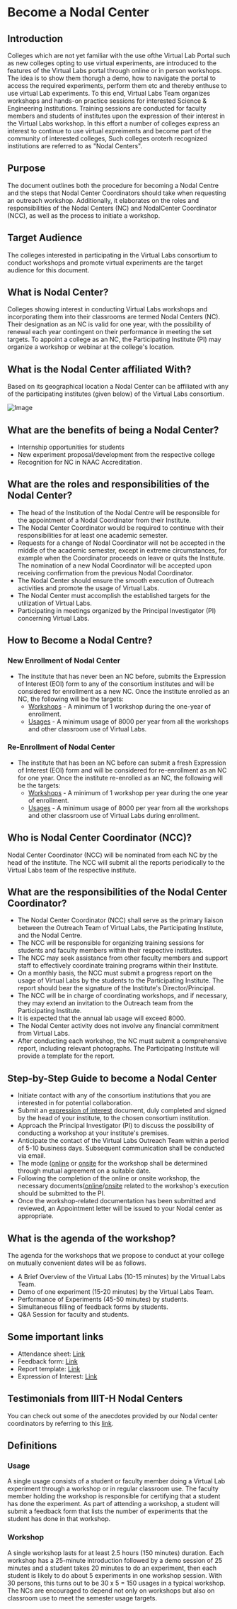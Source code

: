 # Become a Nodal Center

## Introduction

Colleges which are not yet familiar with the use ofthe Virtual Lab Portal such as new colleges opting to use virtual experiments, are introduced to the features of the Virtual Labs portal through online or in person workshops. The idea is to show them thorugh a demo,  how to navigate  the portal to access the required experiments, perform them etc and thereby enthuse to use virtual Lab experiments.  To this end, Virtual Labs Team organizes workshops and hands-on practice sessions for interested Science & Engineering Institutions. Training sessions are conducted for faculty members and students of institutes upon the expression of their interest in the Virtual Labs workshop. In this effort a number of colleges express an interest to continue to use virtual expreiments and become part of the community of interested colleges, Such colleges oroterh recognized institutions are referred to as "Nodal Centers". 

## Purpose

The document outlines both the procedure for becoming a Nodal Centre and the steps that Nodal Center Coordinators should take when requesting an outreach workshop. Additionally, it elaborates on the roles and responsibilities of the Nodal Centers (NC) and NodalCenter Coordinator (NCC), as well as the process to initiate a workshop.

## Target Audience
The colleges interested in participating in the Virtual Labs consortium to conduct workshops and promote virtual experiments are the target audience for this document.

## What is Nodal Center?

Colleges showing interest in conducting Virtual Labs workshops and incorporating them into their classrooms are termed Nodal Centers (NC). Their designation as an NC is valid for one year, with the possibility of renewal each year contingent on their performance in meeting the set targets. To appoint a college as an NC, the Participating Institute (PI) may organize a workshop or webinar at the college's location.


## What is the Nodal Center affiliated With?

Based on its geographical location a Nodal Center can be affiliated with any of the participating institutes (given below) of the Virtual Labs consortium.

![Image](https://github.com/virtual-labs/outreach-web-pages-iiith/blob/main/nodal-centre-process/participating-institutes.png)

##  What are the benefits of being a Nodal Center?
  -   Internship opportunities for students
  -   New experiment proposal/development from the respective college
  -   Recognition for NC in NAAC Accreditation.

## What are the roles and responsibilities of the Nodal Center? 
  - The head of the Institution of the Nodal Centre will be responsible for the appointment of a Nodal Coordinator from their Institute.
  - The Nodal Center Coordinator would be required to continue with their responsibilities for at least one academic semester.
  - Requests for a change of Nodal Coordinator will not be accepted in the middle of the academic semester, except in extreme circumstances, for example when the Coordinator proceeds on leave or quits the Institute. The nomination of a new Nodal Coordinator will be accepted upon receiving confirmation from the previous Nodal Coordinator.
  - The Nodal Center should ensure the smooth execution of Outreach activities and promote the usage of Virtual Labs.
  - The Nodal Center must accomplish the established targets for the utilization of Virtual Labs.
  - Participating in meetings organized by the Principal Investigator (PI) concerning Virtual Labs.

## How to Become a Nodal Centre?

### New Enrollment of Nodal Center
-  The institute that has never been an NC before, submits the Expression of Interest (EOI) form to any of the consortium institutes and will be considered for enrollment as a new NC. Once the institute enrolled as an NC, the following will be the targets:
   -   [Workshops](https://github.com/virtual-labs/outreach-web-pages-iiith/edit/main/nodal-centre-process/nodal-centre-process.md#workshop) - A minimum of 1 workshop during the one-year of enrollment.
   -   [Usages](https://github.com/virtual-labs/outreach-web-pages-iiith/edit/main/nodal-centre-process/nodal-centre-process.md#usage) - A minimum usage of 8000 per year from all the workshops and other classroom use of Virtual Labs.

### Re-Enrollment of Nodal Center
-  The institute that has been an NC before can submit a fresh Expression  of Interest (EOI) form and will be considered for re-enrollment as an NC for one year.  Once the institute re-enrolled as an NC, the following will be the targets:
   -  [Workshops](https://github.com/virtual-labs/outreach-web-pages-iiith/edit/main/nodal-centre-process/nodal-centre-process.md#workshop)  - A minimum of 1 workshop per year during the one year of enrollment.
   -  [Usages](https://github.com/virtual-labs/outreach-web-pages-iiith/edit/main/nodal-centre-process/nodal-centre-process.md#usage) - A minimum usage of 8000 per year from all the workshops and other classroom use of Virtual Labs during enrollment. 

## Who is Nodal Center Coordinator (NCC)?

Nodal Center Coordinator (NCC) will be nominated from each NC by the head of the institute. The NCC will submit all the reports periodically to the Virtual Labs team of the respective institute. 

## What are the responsibilities of the Nodal Center Coordinator?
- The Nodal Center Coordinator (NCC) shall serve as the primary liaison between the Outreach Team of Virtual Labs, the Participating Institute, and the Nodal Centre.
- The NCC will be responsible for organizing training sessions for students and faculty members within their respective institutes.
- The NCC may seek assistance from other faculty members and support staff to effectively coordinate training programs within their Institute.
- On a monthly basis, the NCC must submit a progress report on the usage of Virtual Labs by the students to the Participating Institute. The report should bear the signature of the Institute's Director/Principal.
- The NCC will be in charge of coordinating workshops, and if necessary, they may extend an invitation to the Outreach team from the Participating Institute.
- It is expected that the annual lab usage will exceed 8000.
- The Nodal Center activity does not involve any financial commitment from Virtual Labs.
- After conducting each workshop, the NC must submit a comprehensive report, including relevant photographs. The Participating Institute will provide a template for the report.

## Step-by-Step Guide to become a Nodal Center
- Initiate contact with any of the consortium institutions that you are interested in for potential collaboration.
- Submit an [expression of interest](http://38.100.110.143/EOI-2023.pdf) document, duly completed and signed by the head of your institute, to the chosen consortium institution.
- Approach the Principal Investigator (PI) to discuss the possibility of conducting a workshop at your institute's premises.
- Anticipate the contact of the Virtual Labs Outreach Team within a period of 5-10 business days. Subsequent communication shall be conducted via email.
- The mode ([online](https://github.com/virtual-labs/outreach-web-pages-iiith/blob/main/workshop-process/workshop-process.md#requirements-for-online-workshop) or [onsite](https://github.com/virtual-labs/outreach-web-pages-iiith/blob/main/workshop-process/workshop-process.md#requirements-for-onsite-version) for the workshop shall be determined through mutual agreement on a suitable date.
- Following the completion of the online or onsite workshop, the necessary documents([online](https://github.com/virtual-labs/outreach-web-pages-iiith/blob/main/workshop-process/workshop-process.md#documents-to-be-submitted-for-online-workshop)/[onsite](https://github.com/virtual-labs/outreach-web-pages-iiith/blob/main/workshop-process/workshop-process.md#documents-to-be-submitted-for-onsite-workshop) related to the workshop's execution should be submitted to the PI.
- Once the workshop-related documentation has been submitted and reviewed, an Appointment letter will be issued to your Nodal center as appropriate.

## What is the agenda of the workshop?
The agenda for the workshops that we propose to conduct at your college on mutually convenient dates will be as follows.

- A Brief Overview of the Virtual Labs (10-15 minutes) by the Virtual Labs Team.
- Demo of one experiment  (15-20 minutes) by the Virtual Labs Team.
- Performance of Experiments  (45-50 minutes) by students.
- Simultaneous filling of feedback forms by students.
- Q&A Session for faculty and students.

## Some important links
-  Attendance sheet: [Link](https://drive.google.com/file/d/1rIaKjPTh6I4wY_6223b3JgQq476sDeSU/view?usp=drive_link)
-  Feedback form: [Link](https://docs.google.com/document/d/1jJl33IG2edS0JHFtsxqwcn9Q-gf3i-dI/edit?usp=drive_link&ouid=106961684070023821907&rtpof=true&sd=true)
-  Report template: [Link](https://docs.google.com/document/d/1In2LNqduLoLLFOHTzKrbibLuXm7kcIVm/edit?usp=drive_link&ouid=106961684070023821907&rtpof=true&sd=true)
-  Expression of Interest: [Link](http://38.100.110.143/EOI-2023.pdf)

## Testimonials from IIIT-H Nodal Centers
You can check out some of the anecdotes provided by our Nodal center coordinators by referring to this [link](https://github.com/virtual-labs/outreach-web-pages-iiith/blob/main/testimonials/outreach-testimonials.md#testimonials-from-iiit-h-nodal-centers).

## Definitions
### Usage
A single usage consists of a student or faculty member doing a Virtual Lab experiment through a workshop or in regular classroom use. The faculty member holding the workshop is responsible for certifying that a student has done the experiment. As part of attending a workshop, a student will submit a feedback form that lists the number of experiments that the student has done in that workshop.

### Workshop
A single workshop lasts for at least 2.5 hours (150 minutes) duration. Each workshop has a 25-minute introduction followed by a demo session of 25 minutes and a student takes 20 minutes to do an experiment, then each student is likely to do about 5 experiments in one workshop session. With 30 persons, this turns out to be 30 x 5 = 150 usages in a typical workshop. The NCs are encouraged to depend not only on workshops but also on classroom use to meet the semester usage targets.


